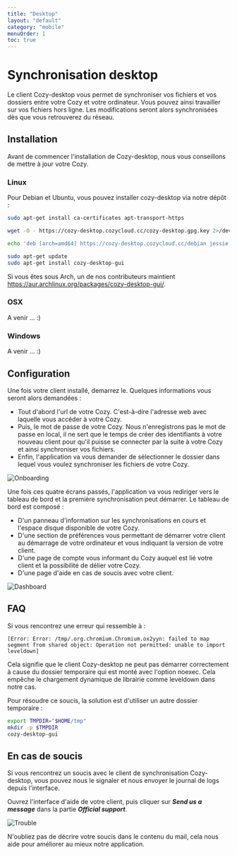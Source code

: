 ```yaml
---
title: "Desktop"
layout: "default"
category: "mobile"
menuOrder: 1
toc: true
---
```


# Synchronisation desktop

Le client Cozy-desktop vous permet de synchroniser vos fichiers et vos dossiers entre votre Cozy et votre ordinateur. Vous pouvez ainsi travailler sur vos fichiers hors ligne. Les modifications seront alors synchronisées dès que vous retrouverez du réseau.

## Installation

Avant de commencer l'installation de Cozy-desktop, nous vous conseillons de mettre à jour votre Cozy.


### Linux

Pour Debian et Ubuntu, vous pouvez installer cozy-desktop via notre dépôt :

```bash
sudo apt-get install ca-certificates apt-transport-https

wget -O - https://cozy-desktop.cozycloud.cc/cozy-desktop.gpg.key 2>/dev/null | sudo apt-key add -

echo 'deb [arch=amd64] https://cozy-desktop.cozycloud.cc/debian jessie cozy-desktop' | sudo tee /etc/apt/sources.list.d/cozy.list

sudo apt-get update
sudo apt-get install cozy-desktop-gui
```

Si vous êtes sous Arch, un de nos contributeurs maintient https://aur.archlinux.org/packages/cozy-desktop-gui/.

### OSX

A venir ... :)

### Windows

A venir ... :)


## Configuration

Une fois votre client installé, demarrez le. Quelques informations vous seront alors demandées :

* Tout d'abord l'url de votre Cozy. C'est-à-dire l'adresse web avec laquelle vous accéder à votre Cozy.
* Puis, le mot de passe de votre Cozy. Nous n'enregistrons pas le mot de passe en local, il ne sert que le temps de créer des identifiants à votre nouveau client pour qu'il puisse se connecter par la suite à votre Cozy et ainsi synchroniser vos fichiers.
* Enfin, l'application va vous demander de sélectionner le dossier dans lequel vous voulez synchroniser les fichiers de votre Cozy.

![Onboarding](/assets/images/desktop/fr_onboarding.png)


Une fois ces quatre écrans passés, l'application va vous rediriger vers le tableau de bord et la première synchronisation peut démarrer. Le tableau de bord est composé :

* D'un panneau d'information sur les synchronisations en cours et l'espace disque disponible de votre Cozy.
* D'une section de préférences vous permettant de démarrer votre client au démarrage de votre ordinateur et vous indiquant la version de votre client.
* D'une page de compte vous informant du Cozy auquel est lié votre client et la possibilité de délier votre Cozy.
* D'une page d'aide en cas de soucis avec votre client.

![Dashboard](/assets/images/desktop/fr_dashboard.png)


## FAQ

Si vous rencontrez une erreur qui ressemble à :


    [Error: Error: /tmp/.org.chromium.Chromium.ox2yyn: failed to map segment from shared object: Operation not permitted: unable to import leveldown]

Cela signifie que le client Cozy-desktop ne peut pas démarrer correctement à cause du dossier temporaire qui est monté avec l'option noexec. Cela empêche le chargement dynamique de librairie comme leveldown dans notre cas.

Pour résoudre ce soucis, la solution est d'utiliser un autre dossier temporaire :

```bash
export TMPDIR="$HOME/tmp"
mkdir -p $TMPDIR
cozy-desktop-gui
```


## En cas de soucis

Si vous rencontrez un soucis avec le client de synchronisation Cozy-desktop, vous pouvez nous le signaler et nous envoyer le journal de logs depuis l'interface.

Ouvrez l'interface d'aide de votre client, puis cliquer sur ***Send us a message*** dans la partie ***Official support***.

![Trouble](/assets/images/desktop/fr_trouble.png)


N'oubliez pas de décrire votre soucis dans le contenu du mail, cela nous aide pour améliorer au mieux notre application.
